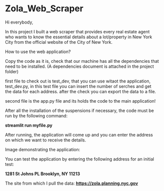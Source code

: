 # Zola_Web_Scraper

Hi everybody,

In this project I built a web scraper that provides every real estate agent who wants to know the essential details about a lot/property in New York City from the official website of the City of New York.

How to use the web application?

Copy the code as it is, check that our machine has all the dependencies that need to be installed. (A dependencies document is attached in the project folder)

first file to check out is test_dev, that you can use witaot the application, test_dev.py, in this test file you can insert the number of serches and get the data for each address. 
after the check you can export the data to a file. 

second file is the app.py file and its holds the code to the main application! 

After all the installation of the suspensions if necessary, the code must be run by the following command:

**streamlit run myfile.py**

After running, the application will come up and you can enter the address on which we want to receive the details.

Image demonstrating the application:

You can test the application by entering the following address for an initial test:
 
**1281 St Johns PL Brooklyn, NY 11213**

The site from which I pull the data: **https://zola.planning.nyc.gov**
